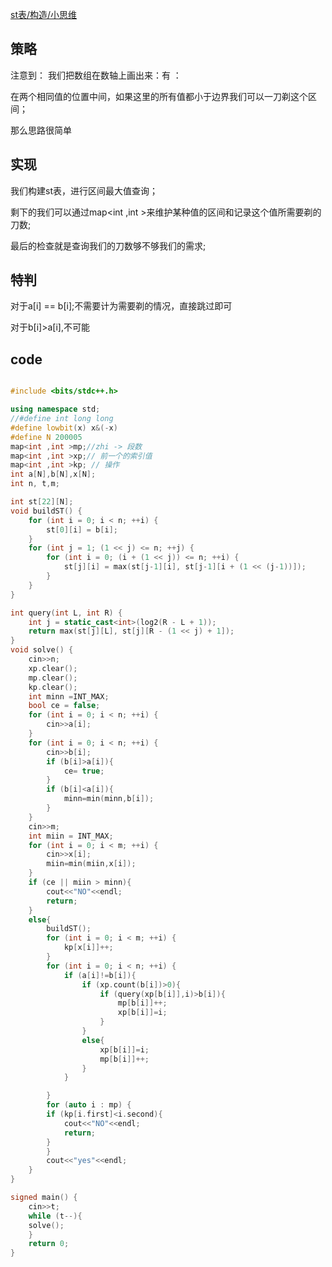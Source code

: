 <!--
 * @Author: Z-Es-0 141395766+Z-Es-0@users.noreply.github.com
 * @Date: 2024-08-23 22:50:45
 * @LastEditors: Z-Es-0 141395766+Z-Es-0@users.noreply.github.com
 * @LastEditTime: 2024-08-23 23:12:04
 * @FilePath: \Algorithm-learning-and-communication\24暑假集训\暑假\8-24.md
 * @Description: 这是默认设置,请设置`customMade`, 打开koroFileHeader查看配置 进行设置: https://github.com/OBKoro1/koro1FileHeader/wiki/%E9%85%8D%E7%BD%AE
-->
[st表/构造/小思维](https://codeforces.com/problemset/problem/1779/D)


## 策略

注意到： 我们把数组在数轴上画出来：有 ：

在两个相同值的位置中间，如果这里的所有值都小于边界我们可以一刀剃这个区间；

那么思路很简单

## 实现

我们构建st表，进行区间最大值查询；

剩下的我们可以通过map<int ,int >来维护某种值的区间和记录这个值所需要剃的刀数;

最后的检查就是查询我们的刀数够不够我们的需求;

## 特判

对于a[i] == b[i];不需要计为需要剃的情况，直接跳过即可

对于b[i]>a[i],不可能

## code

```cpp

#include <bits/stdc++.h>

using namespace std;
//#define int long long
#define lowbit(x) x&(-x)
#define N 200005
map<int ,int >mp;//zhi -> 段数
map<int ,int >xp;// 前一个的索引值
map<int ,int >kp; // 操作
int a[N],b[N],x[N];
int n, t,m;

int st[22][N];
void buildST() {
    for (int i = 0; i < n; ++i) {
        st[0][i] = b[i];
    }
    for (int j = 1; (1 << j) <= n; ++j) {
        for (int i = 0; (i + (1 << j)) <= n; ++i) {
            st[j][i] = max(st[j-1][i], st[j-1][i + (1 << (j-1))]);
        }
    }
}

int query(int L, int R) {
    int j = static_cast<int>(log2(R - L + 1));
    return max(st[j][L], st[j][R - (1 << j) + 1]);
}
void solve() {
    cin>>n;
    xp.clear();
    mp.clear();
    kp.clear();
    int minn =INT_MAX;
    bool ce = false;
    for (int i = 0; i < n; ++i) {
        cin>>a[i];
    }
    for (int i = 0; i < n; ++i) {
        cin>>b[i];
        if (b[i]>a[i]){
            ce= true;
        }
        if (b[i]<a[i]){
            minn=min(minn,b[i]);
        }
    }
    cin>>m;
    int miin = INT_MAX;
    for (int i = 0; i < m; ++i) {
        cin>>x[i];
        miin=min(miin,x[i]);
    }
    if (ce || miin > minn){
        cout<<"NO"<<endl;
        return;
    }
    else{
        buildST();
        for (int i = 0; i < m; ++i) {
            kp[x[i]]++;
        }
        for (int i = 0; i < n; ++i) {
            if (a[i]!=b[i]){
                if (xp.count(b[i])>0){
                    if (query(xp[b[i]],i)>b[i]){
                        mp[b[i]]++;
                        xp[b[i]]=i;
                    }
                }
                else{
                    xp[b[i]]=i;
                    mp[b[i]]++;
                }
            }

        }
        for (auto i : mp) {
        if (kp[i.first]<i.second){
            cout<<"NO"<<endl;
            return;
        }
        }
        cout<<"yes"<<endl;
    }
}

signed main() {
    cin>>t;
    while (t--){
    solve();
    }
    return 0;
}
```